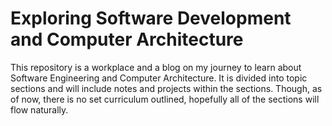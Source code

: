 # Exploring Software Development and Computer Architecture

This repository is a workplace and a blog on my journey to learn about Software Engineering and Computer Architecture. It is divided into topic sections and will include notes and projects within the sections. Though, as of now, there is no set curriculum outlined, hopefully all of the sections will flow naturally.
